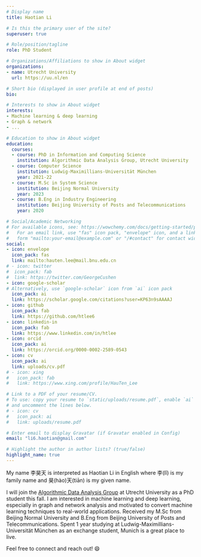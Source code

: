 ```yaml
---
# Display name
title: Haotian Li

# Is this the primary user of the site?
superuser: true

# Role/position/tagline
role: PhD Student

# Organizations/Affiliations to show in About widget
organizations:
- name: Utrecht University
  url: https://uu.nl/en

# Short bio (displayed in user profile at end of posts)
bio: 

# Interests to show in About widget
interests:
- Machine learning & deep learning
- Graph & network
- ...

# Education to show in About widget
education:
  courses:
  - course: PhD in Information and Computing Science
    institution: Algorithmic Data Analysis Group, Utrecht University
  - course: Computer Science
    institution: Ludwig-Maximillians-Universität München
    year: 2021-22
  - course: M.Sc in System Science
    institution: Beijing Normal University
    year: 2023 
  - course: B.Eng in Industry Engineering
    institution: Beijing University of Posts and Telecommunications
    year: 2020

# Social/Academic Networking
# For available icons, see: https://wowchemy.com/docs/getting-started/page-builder/#icons
#   For an email link, use "fas" icon pack, "envelope" icon, and a link in the
#   form "mailto:your-email@example.com" or "/#contact" for contact widget.
social:
- icon: envelope
  icon_pack: fas
  link: mailto:hauten.lee@mail.bnu.edu.cn
# - icon: twitter
#  icon_pack: fab
#  link: https://twitter.com/GeorgeCushen
- icon: google-scholar
# Alternatively, use `google-scholar` icon from `ai` icon pack
  icon_pack: ai
  link: https://scholar.google.com/citations?user=KP63n9sAAAAJ
- icon: github
  icon_pack: fab
  link: https://github.com/htlee6
- icon: linkedin-in
  icon_pack: fab
  link: https://www.linkedin.com/in/htlee
- icon: orcid
  icon_pack: ai
  link: https://orcid.org/0000-0002-2589-0543
- icon: cv
  icon_pack: ai
  link: uploads/cv.pdf
# - icon: xing
#   icon_pack: fab
#   link: https://www.xing.com/profile/HauTen_Lee

# Link to a PDF of your resume/CV.
# To use: copy your resume to `static/uploads/resume.pdf`, enable `ai` icons in `params.toml`, 
# and uncomment the lines below.
# - icon: cv
#   icon_pack: ai
#   link: uploads/resume.pdf

# Enter email to display Gravatar (if Gravatar enabled in Config)
email: "li6.haotian@gmail.com"

# Highlight the author in author lists? (true/false)
highlight_name: true
---
```

 My name 李昊天 is interpreted as Haotian Li in English where 李(lǐ) is my family name and 昊(hào)天(tiān) is my given name.

 I will join the [Algorithmic Data Analysis Group](https://www.uu.nl/en/research/ai-data-science/algorithmic-data-analysis) at Utrecht University as a PhD student this fall.
 I am interested in machine learning and deep learning, especially in graph and network analysis and motivated to convert machine learning techniques to real-world applications.
 Received my M.Sc from Beijing Normal University and B.Eng from Beijing University of Posts and Telecommunications.
 Spent 1 year studying at Ludwig-Maximillians-Universität München as an exchange student, Munich is a great place to live.

 Feel free to connect and reach out! 😄
